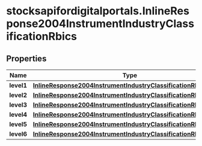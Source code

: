 # stocksapifordigitalportals.InlineResponse2004InstrumentIndustryClassificationRbics

## Properties

Name | Type | Description | Notes
------------ | ------------- | ------------- | -------------
**level1** | [**InlineResponse2004InstrumentIndustryClassificationRbicsLevel1**](InlineResponse2004InstrumentIndustryClassificationRbicsLevel1.md) |  | [optional] 
**level2** | [**InlineResponse2004InstrumentIndustryClassificationRbicsLevel2**](InlineResponse2004InstrumentIndustryClassificationRbicsLevel2.md) |  | [optional] 
**level3** | [**InlineResponse2004InstrumentIndustryClassificationRbicsLevel3**](InlineResponse2004InstrumentIndustryClassificationRbicsLevel3.md) |  | [optional] 
**level4** | [**InlineResponse2004InstrumentIndustryClassificationRbicsLevel4**](InlineResponse2004InstrumentIndustryClassificationRbicsLevel4.md) |  | [optional] 
**level5** | [**InlineResponse2004InstrumentIndustryClassificationRbicsLevel5**](InlineResponse2004InstrumentIndustryClassificationRbicsLevel5.md) |  | [optional] 
**level6** | [**InlineResponse2004InstrumentIndustryClassificationRbicsLevel6**](InlineResponse2004InstrumentIndustryClassificationRbicsLevel6.md) |  | [optional] 


